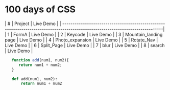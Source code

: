 # 100 days of CSS
| # |       Project          |                                                                                         Live Demo |
| -------------------------------------------------------------------------------------------------------------------------------|
                                                         | 1 | FormA          | Live Demo |
| 2 | Keycode                                                                                                                      | Live Demo |
| 3 | Mountain_landing page                                                                  | Live Demo |
| 4 | Photo_expansion        | Live Demo |
| 5 | Rotate_Nav             | Live Demo |
| 6 | Split_Page             | Live Demo |
| 7 | blur                   | Live Demo |
| 8 | search                 | Live Demo |













```javascript
   function add(num1, num2){
      return num1 + num2;
   }
```

```python
   def add(num1, num2):
       return num1 + num2
```
